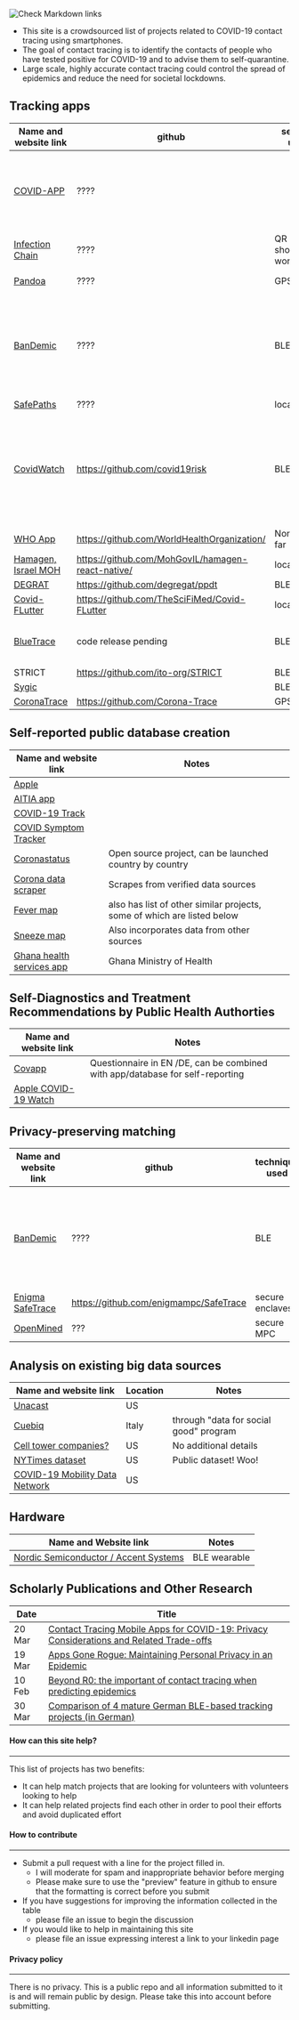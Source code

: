 ![Check Markdown links](https://github.com/shankari/covid-19-tracing-projects/workflows/Check%20Markdown%20links/badge.svg)

- This site is a crowdsourced list of projects related to COVID-19 contact tracing using smartphones.
- The goal of contact tracing is to identify the contacts of people who have tested positive for COVID-19 and to advise them to self-quarantine.
- Large scale, highly accurate contact tracing could control the spread of epidemics and reduce the need for societal lockdowns.


## Tracking apps

| Name and website link | github            | sensors used      | volunteer signup       | Notes |
|-----------------------|-------------------|-------------------|------------------------|-------|
| [COVID-APP](http://www.covid-app.de/) | ???? |       | http://www.covid-app.de/ | Privacy-preserving AI, Apheris AI collaborates w/ OpenMined |
| [Infection Chain ](???) | ???? | QR code at shops and workplaces      | https://devpost.com/software/infection-chain | |
| [Pandoa](https://pandoa.org/) | ???? | GPS      | https://devpost.com/software/08_pandoa-corona-virus-tracker | data on phone |
| [BanDemic](http://bandemic.app/) | ???? | BLE      | https://bandemic.app/kontakt/ | Privacy aware, randomized keys, data on phone, protocol for integration into other apps |
| [SafePaths](http://safepaths.mit.edu/) | ???? | location      | http://forms.gle/3fzhfJkq8kbF7uf89 | |
| [CovidWatch](https://www.covid-watch.org/) | https://github.com/covid19risk | BLE         | Scroll to the end of https://www.covid-watch.org/ | Direct link to collaborate page doesn't work because of missing key. Google analytics?  |
| [WHO App](https://spectrum.ieee.org/the-human-os/biomedical/devices/who-official-coronavirus-app-waze-covid19) | https://github.com/WorldHealthOrganization/ | None so far | https://github.com/WorldHealthOrganization/app/blob/master/docs/ONBOARDING.md | | 
| [Hamagen, Israel MOH](https://medium.com/proferosec-osm/hamagen-application-fighiting-the-corona-virus-4ecf55eb4f7c) | https://github.com/MohGovIL/hamagen-react-native/ | location | https://github.com/MohGovIL/hamagen-react-native/blob/master/CONTRIBUTING.md | |
| [DEGRAT](https://github.com/degregat/ppdt) | https://github.com/degregat/ppdt | BLE | ??? | | 
| [Covid-FLutter](https://classworkdecjan.blogspot.com/2020/03/covid-project.html) | https://github.com/TheSciFiMed/Covid-FLutter | location      | http://bit.ly/Covid-Slack | |
| [BlueTrace](https://bluetrace.io/) | code release pending | BLE | ??? | press release only, no code yet |
| STRICT | https://github.com/ito-org/STRICT | BLE | | |
| [Sygic](https://www.sygic.com/press/code-vs-corona-volunteers-and-developers-from-slovakia-are-offering-everyone-covid-19-app-for-free-as-open-source-software#) | | BLE | | |
| [CoronaTrace](https://www.coronatrace.org/) | https://github.com/Corona-Trace | GPS | https://corona-trace.github.io/ |


## Self-reported public database creation

| Name and website link | Notes |
|-----------------------|-------|
| [Apple](https://apps.apple.com/us/story/id1504771847) | |
| [AITIA app](https://aitia.app/user/register#) |  |
| [COVID-19 Track](https://covid-19-track.com/) |  | 
| [COVID Symptom Tracker](https://covid.joinzoe.com/) | |
| [Coronastatus](https://github.com/BustByte/coronastatus) | Open source project, can be launched country by country |
| [Corona data scraper](https://coronadatascraper.com/#home) | Scrapes from verified data sources |
| [Fever map](https://gitlab.com/fevermap/fevermap/-/issues/1) | also has list of other similar projects, some of which are listed below |
| [Sneeze map](https://sneezemap.com/) | Also incorporates data from other sources |
| [Ghana health services app](https://play.google.com/store/apps/details?id=com.kt.gepp.and) | Ghana Ministry of Health | 


## Self-Diagnostics and Treatment Recommendations by Public Health Authorties

| Name and website link | Notes |
|-----------------------|-------|
| [Covapp](https://covapp.charite.de/) | Questionnaire in EN /DE, can be combined with app/database for self-reporting |
| [Apple COVID-19 Watch](https://www.apple.com/newsroom/2020/03/apple-releases-new-covid-19-app-and-website-based-on-CDC-guidance/) | |


## Privacy-preserving matching

| Name and website link | github | technique used | volunteer signup | Notes |
|-----------------------|--------|----------------|------------------|-------|
| [BanDemic](http://bandemic.app/) | ???? | BLE      | https://bandemic.app/kontakt/ | Privacy aware, randomized keys, data on phone, protocol for integration into other apps |
| [Enigma SafeTrace](https://blog.enigma.co/safetrace-privacy-preserving-contact-tracing-for-covid-19-c5ae8e1afa93) | https://github.com/enigmampc/SafeTrace | secure enclaves | https://github.com/enigmampc/SafeTrace/blob/master/CONTRIBUTE.md | |
| [OpenMined](http://openmined.org) | ??? | secure MPC | ??? | |


## Analysis on existing big data sources

| Name and website link | Location  | Notes |
|-----------------------|-----------|-------|
| [Unacast](https://www.washingtonpost.com/technology/2020/03/24/social-distancing-maps-cellphone-location/) | US |  |
| [Cuebiq](https://www.cuebiq.com/about/data-for-good/) | Italy | through "data for social good" program | 
| [Cell tower companies?](https://twitter.com/nikete/status/1242820006938914822) | US | No additional details |
| [NYTimes dataset](https://github.com/nytimes/covid-19-data) | US | Public dataset! Woo! |
| [COVID-19 Mobility Data Network](https://www.covid19mobility.org/) | US | |

## Hardware

| Name and Website link | Notes |
|-----------------------|-------|
| [Nordic Semiconductor / Accent Systems](https://www.nordicsemi.com//News/2020/03/Accent%20Systems%20Bluetooth%20wristband%20could%20help%20targeting%20those%20who%20may%20be%20infected%20by%20Covid19) | BLE wearable |

## Scholarly Publications and Other Research

| Date | Title |
|------|-------|
| 20 Mar | [Contact Tracing Mobile Apps for COVID-19: Privacy Considerations and Related Trade-offs](https://arxiv.org/abs/2003.11511) |
| 19 Mar | [Apps Gone Rogue: Maintaining Personal Privacy in an Epidemic](https://arxiv.org/abs/2003.08567) |
| 10 Feb | [Beyond R0: the important of contact tracing when predicting epidemics](https://arxiv.org/abs/2002.04004) |
| 30 Mar | [Comparison of 4 mature German BLE-based tracking projects (in German)](https://linus-neumann.de/2020/03/corona-apps-sinn-und-unsinn-von-tracking/)


#### How can this site help?
------
This list of projects has two benefits:
- It can help match projects that are looking for volunteers with volunteers looking to help
- It can help related projects find each other in order to pool their efforts and avoid duplicated effort

#### How to contribute
------
- Submit a pull request with a line for the project filled in.
  - I will moderate for spam and inappropriate behavior before merging
  - Please make sure to use the "preview" feature in github to ensure that the formatting is correct before you submit
- If you have suggestions for improving the information collected in the table
  - please file an issue to begin the discussion
- If you would like to help in maintaining this site
  - please file an issue expressing interest a link to your linkedin page
  

#### Privacy policy
------
There is no privacy. This is a public repo and all information submitted to it is and will remain public by design. Please take this into account before submitting.
